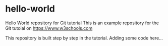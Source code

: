 # hello-world
Hello World repository for Git tutorial
This is an example repository for the Git tutoial on https://www.w3schools.com

This repository is built step by step in the tutorial.
Adding some code here...
